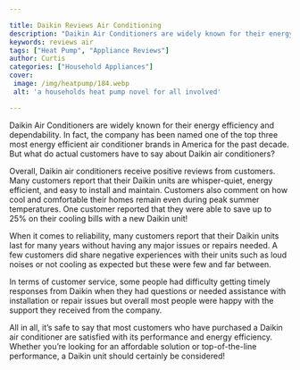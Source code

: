 ```yaml
---

title: Daikin Reviews Air Conditioning
description: "Daikin Air Conditioners are widely known for their energy efficiency and dependability. In fact, the company has been named one of...you wont regret reading on"
keywords: reviews air
tags: ["Heat Pump", "Appliance Reviews"]
author: Curtis
categories: ["Household Appliances"]
cover: 
 image: /img/heatpump/184.webp
 alt: 'a households heat pump novel for all involved'

---
```


Daikin Air Conditioners are widely known for their energy efficiency and dependability. In fact, the company has been named one of the top three most energy efficient air conditioner brands in America for the past decade. But what do actual customers have to say about Daikin air conditioners?

Overall, Daikin air conditioners receive positive reviews from customers. Many customers report that their Daikin units are whisper-quiet, energy efficient, and easy to install and maintain. Customers also comment on how cool and comfortable their homes remain even during peak summer temperatures. One customer reported that they were able to save up to 25% on their cooling bills with a new Daikin unit! 

When it comes to reliability, many customers report that their Daikin units last for many years without having any major issues or repairs needed. A few customers did share negative experiences with their units such as loud noises or not cooling as expected but these were few and far between. 

In terms of customer service, some people had difficulty getting timely responses from Daikin when they had questions or needed assistance with installation or repair issues but overall most people were happy with the support they received from the company. 

All in all, it’s safe to say that most customers who have purchased a Daikin air conditioner are satisfied with its performance and energy efficiency. Whether you’re looking for an affordable solution or top-of-the-line performance, a Daikin unit should certainly be considered!
